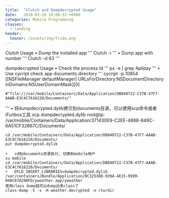 ```yaml
---
title:  "Clutch and Dumpdecrypted Usage"
date:   2018-03-29 19:00:33 +0800
categories: Mobile Programming
classes:
  - landing
header:
  teaser: /assets/img/frida.png
---
```



Clutch Usage
	•	Dump the installed app
'''
	Clutch -i
'''
	•	Dump app with number
'''
	Clutch -d 63
'''

dumpdecrypted Usage
	•	Check the process Id
'''
	ps -e | grep Aplipay
'''
	•	Use cycript check app documents directory
'''
	cycript -p 10854
	[[NSFileManager defaultManager] URLsForDirectory:NSDocumentDirectory
                                              inDomains:NSUserDomainMask][0]

	#"file:///var/mobile/Containers/Data/Application/DB840722-C37B-47F7-AAAB-E3C4C7616220/Documents/"
'''
	•	将dumpdecrypted.dylib拷贝到documents目录，可以使用scp命令或者iFunbox工具
	scp dumpdecrypted.dylib root@ip: /var/mobile/Containers/Data/Application/371430E9-C2EE-4888-849C-6A51CF32867C/Documents/

	cd /var/mobile/Containers/Data/Application/DB840722-C37B-47F7-AAAB-E3C4C7616220/Documents/
	put dumpdecrypted.dylib

	•	cd到documents目录执行, 切换到mobile用户
	su mobile
	cd /var/mobile/Containers/Data/Application/DB840722-C37B-47F7-AAAB-E3C4C7616220/Documents/
	•	DYLD_INSERT_LIBRARIES=dumpdecrypted.dylib /var/containers/Bundle/Application/0C32538D-939A-4E15-9509-04AC67A290FD/yweather.app/yweather
	使用class dump就可以dump出来class了
	class-dump -S -s -H weather.decrypted -o /to/dir

